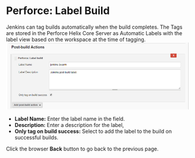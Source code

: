 ﻿# Perforce: Label Build
Jenkins can tag builds automatically when the build completes. The Tags are stored in the Perforce Helix Core Server as Automatic Labels with the label view based on the workspace at the time of tagging. 
![Perforce: Label Build](docs/images/postbuildlabelbuild.png)

- **Label Name:** Enter the label name in the field.  
- **Description:** Enter a description for the label,  
- **Only tag on build success:** Select to add the label to the build on successful builds. 

Click the browser **Back** button to go back to the previous page. 
